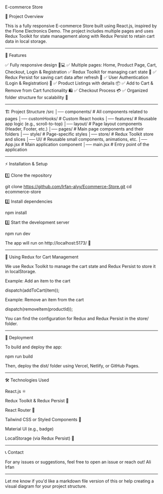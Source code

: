 
E-commerce Store

📌 Project Overview

This is a fully responsive E-commerce Store built using React.js, inspired by the Flone Electronics Demo. The project includes multiple pages and uses Redux Toolkit for state management along with Redux Persist to retain cart data in local storage.


---

📑 Features

✅ Fully responsive design 📱💻
✅ Multiple pages: Home, Product Page, Cart, Checkout, Login & Registration
✅ Redux Toolkit for managing cart state 🛒
✅ Redux Persist for saving cart data after refresh 🔄
✅ User Authentication (Login & Registration) 🔑
✅ Product Listings with details 📦
✅ Add to Cart & Remove from Cart functionality 🛍️
✅ Checkout Process 💳
✅ Organized folder structure for scalability 🚀


---

🏗️ Project Structure
/src
│── components/         # All components related to pages
│── customHooks/        # Custom React hooks
│── features/           # Reusable app logic (e.g., scroll-to-top)
│── layout/             # Page layout components (Header, Footer, etc.)
│── pages/              # Main page components and their folders
│── style/              # Page-specific styles
│── store/              # Redux Toolkit store and slices
│── UI/                 # Reusable small components, animations, etc.
│── App.jsx             # Main application component
│── main.jsx            # Entry point of the application


---

⚡ Installation & Setup

1️⃣ Clone the repository

git clone https://github.com/Irfan-alyy/Ecommerce-Store.git
cd ecommerce-store

2️⃣ Install dependencies

npm install

3️⃣ Start the development server

npm run dev

The app will run on http://localhost:5173/ 🚀


---

🛒 Using Redux for Cart Management

We use Redux Toolkit to manage the cart state and Redux Persist to store it in localStorage.

Example: Add an item to the cart

dispatch(addToCart(item));

Example: Remove an item from the cart

dispatch(removeItem(productId));

You can find the configuration for Redux and Redux Persist in the store/ folder.


---

🚀 Deployment

To build and deploy the app:

npm run build

Then, deploy the dist/ folder using Vercel, Netlify, or GitHub Pages.


---

🛠️ Technologies Used

React.js ⚛️

Redux Toolkit & Redux Persist 🛒

React Router 🚏

Tailwind CSS or Styled Components 🎨

Material UI (e.g., badge)

LocalStorage (via Redux Persist) 💾



---

📞 Contact

For any issues or suggestions, feel free to open an issue or reach out!
Ali Irfan


---

Let me know if you'd like a markdown file version of this or help creating a visual diagram for your project structure.

